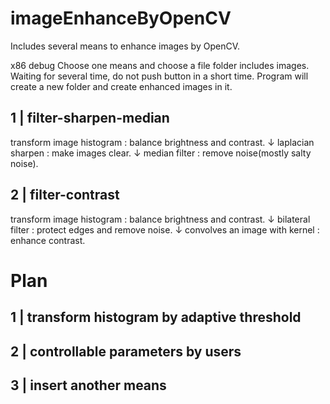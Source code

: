 # imageEnhanceByOpenCV
Includes several means to enhance images by OpenCV.

x86 debug
Choose one means and choose a file folder includes images.
Waiting for several time, do not push button in a short time.
Program will create a new folder and create enhanced images in it.

## 1 | filter-sharpen-median
transform image histogram : balance brightness and contrast.
↓
laplacian sharpen : make images clear.
↓
median filter : remove noise(mostly salty noise).

## 2 | filter-contrast
transform image histogram : balance brightness and contrast.
↓
bilateral filter : protect edges and remove noise.
↓
convolves an image with kernel : enhance contrast.



# Plan
## 1 |  transform histogram by adaptive threshold
## 2 |	controllable parameters by users
## 3 |	insert another means
